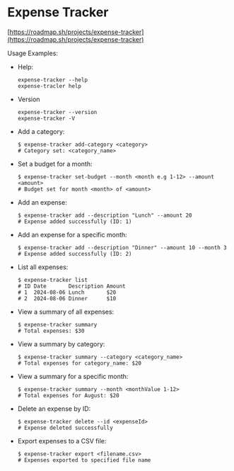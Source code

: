 # Expense Tracker

[https://roadmap.sh/projects/expense-tracker](https://roadmap.sh/projects/expense-tracker)

Usage Examples:

- Help:
  ```
  expense-tracker --help
  expense-tracler help
  ```
- Version

  ```
  expense-tracker --version
  expense-tracker -V
  ```

- Add a category:

  ```
  $ expense-tracker add-category <category>
  # Category set: <category_name>
  ```

- Set a budget for a month:

  ```
  $ expense-tracker set-budget --month <month e.g 1-12> --amount <amount>
  # Budget set for month <month> of <amount>
  ```

- Add an expense:

  ```
  $ expense-tracker add --description "Lunch" --amount 20
  # Expense added successfully (ID: 1)
  ```

- Add an expense for a specific month:

  ```
  $ expense-tracker add --description "Dinner" --amount 10 --month 3
  # Expense added successfully (ID: 2)
  ```

- List all expenses:

  ```
  $ expense-tracker list
  # ID Date       Description Amount
  # 1  2024-08-06 Lunch       $20
  # 2  2024-08-06 Dinner      $10
  ```

- View a summary of all expenses:

  ```
  $ expense-tracker summary
  # Total expenses: $30
  ```

- View a summary by category:

  ```
  $ expense-tracker summary --category <category_name>
  # Total expenses for category_name: $20
  ```

- View a summary for a specific month:

  ```
  $ expense-tracker summary --month <monthValue 1-12>
  # Total expenses for August: $20
  ```

- Delete an expense by ID:

  ```
  $ expense-tracker delete --id <expenseId>
  # Expense deleted successfully
  ```

- Export expenses to a CSV file:
  ```
  $ expense-tracker export <filename.csv>
  # Expenses exported to specified file name
  ```
